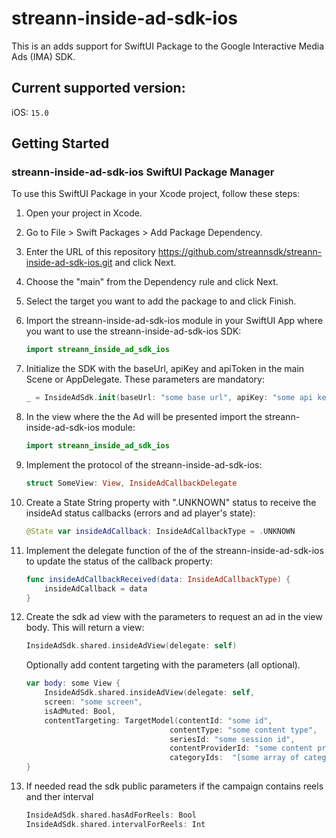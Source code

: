 # streann-inside-ad-sdk-ios

This is an adds support for SwiftUI Package to the Google Interactive Media Ads (IMA) SDK.

## Current supported version:

iOS: `15.0`

## Getting Started

### streann-inside-ad-sdk-ios SwiftUI Package Manager

To use this SwiftUI Package in your Xcode project, follow these steps:

1. Open your project in Xcode.
2. Go to File > Swift Packages > Add Package Dependency.
3. Enter the URL of this repository https://github.com/streannsdk/streann-inside-ad-sdk-ios.git and click Next.
4. Choose the "main" from the Dependency rule and click Next.
5. Select the target you want to add the package to and click Finish.
6. Import the streann-inside-ad-sdk-ios module in your SwiftUI App where you want to use the streann-inside-ad-sdk-ios SDK:
    ```Swift
    import streann_inside_ad_sdk_ios
    ```
7. Initialize the SDK with the baseUrl, apiKey and apiToken in the main Scene or AppDelegate. These parameters are mandatory:
    ```Swift
    _ = InsideAdSdk.init(baseUrl: "some base url", apiKey: "some api key")
    ```
    
8. In the view where the the Ad will be presented import the streann-inside-ad-sdk-ios module:
    ```Swift
    import streann_inside_ad_sdk_ios
    ```
9. Implement the protocol of the streann-inside-ad-sdk-ios:
    ```Swift
    struct SomeView: View, InsideAdCallbackDelegate
    ```
    
10. Create a State String property with ".UNKNOWN" status to receive the insideAd status callbacks (errors and ad player's state):
    ```Swift
    @State var insideAdCallback: InsideAdCallbackType = .UNKNOWN
    ```
    
11. Implement the delegate function of the of the streann-inside-ad-sdk-ios to update the status of the callback property:
    ```Swift
    func insideAdCallbackReceived(data: InsideAdCallbackType) {
        insideAdCallback = data
    }
    ```
    
12. Create the sdk ad view with the parameters to request an ad in the view body. 
    This will return a view:
    ```Swift
    InsideAdSdk.shared.insideAdView(delegate: self)
    ```  
    
    Optionally add content targeting with the parameters (all optional).
    ```Swift
    var body: some View {
        InsideAdSdk.shared.insideAdView(delegate: self, 
        screen: "some screen", 
        isAdMuted: Bool, 
        contentTargeting: TargetModel(contentId: "some id", 
                                    contentType: "some content type", 
                                    seriesId: "some session id", 
                                    contentProviderId: "some content provider", 
                                    categoryIds:  "[some array of categories ids]"))
    }        
    ```
    
13. If needed read the sdk public parameters if the campaign contains reels and ther interval
    ```Swift
    InsideAdSdk.shared.hasAdForReels: Bool
    InsideAdSdk.shared.intervalForReels: Int 
    ```
